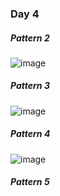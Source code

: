 ### Day 4
##### Pattern 2 
![image](https://user-images.githubusercontent.com/69578414/141684545-5eccc2fc-b1e4-4ef7-9621-19fb3c8d0381.png)

##### Pattern 3
![image](https://user-images.githubusercontent.com/69578414/141685348-899cb976-bbdd-40f9-8e60-6d9035a28c0b.png)

##### Pattern 4
![image](https://user-images.githubusercontent.com/69578414/141685726-c5e048c7-48b7-4fae-b314-8afae6ba068c.png)

##### Pattern 5
